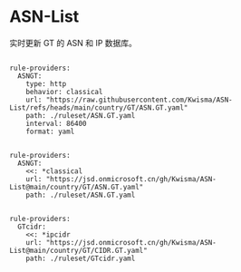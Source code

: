 
# ASN-List

实时更新 GT 的 ASN 和 IP 数据库。

<pre><code class="language-javascript">
rule-providers:
  ASNGT:
    type: http
    behavior: classical
    url: "https://raw.githubusercontent.com/Kwisma/ASN-List/refs/heads/main/country/GT/ASN.GT.yaml"
    path: ./ruleset/ASN.GT.yaml
    interval: 86400
    format: yaml
</code></pre>

<pre><code class="language-javascript">
rule-providers:
  ASNGT:
    <<: *classical
    url: "https://jsd.onmicrosoft.cn/gh/Kwisma/ASN-List@main/country/GT/ASN.GT.yaml"
    path: ./ruleset/ASN.GT.yaml
</code></pre>

<pre><code class="language-javascript">
rule-providers:
  GTcidr:
    <<: *ipcidr
    url: "https://jsd.onmicrosoft.cn/gh/Kwisma/ASN-List@main/country/GT/CIDR.GT.yaml"
    path: ./ruleset/GTcidr.yaml
</code></pre>